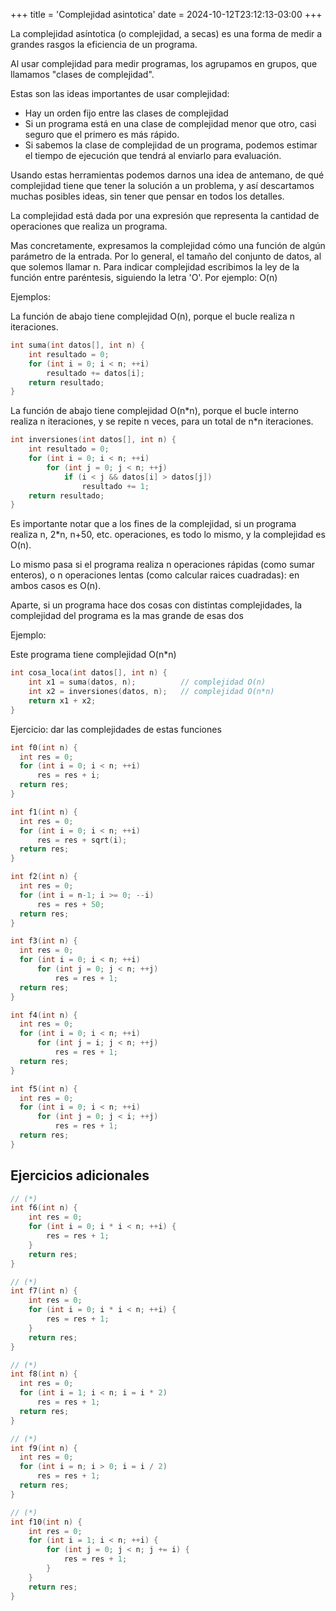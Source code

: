 +++
title = 'Complejidad asintotica'
date = 2024-10-12T23:12:13-03:00
+++

La complejidad asíntotica (o complejidad, a secas) es una forma de medir a grandes rasgos
la eficiencia de un programa.

Al usar complejidad para medir programas, los agrupamos en grupos, que llamamos "clases de
complejidad".

Estas son las ideas importantes de usar complejidad:

- Hay un orden fijo entre las clases de complejidad
- Si un programa está en una clase de complejidad menor que otro, casi seguro que el primero es más rápido.
- Si sabemos la clase de complejidad de un programa, podemos estimar el tiempo de ejecución que tendrá al enviarlo para evaluación.

Usando estas herramientas podemos darnos una idea de antemano, de qué complejidad
tiene que tener la solución a un problema, y así descartamos muchas posibles ideas,
sin tener que pensar en todos los detalles.

La complejidad está dada por una expresión que representa la cantidad de operaciones que realiza un programa.

Mas concretamente, expresamos la complejidad cómo una función de algún parámetro de la entrada. Por
lo general, el tamaño del conjunto de datos, al que solemos llamar n. Para indicar complejidad
escribimos la ley de la función entre paréntesis, siguiendo la letra 'O'. Por ejemplo: O(n)

Ejemplos:

La función de abajo tiene complejidad O(n), porque el bucle realiza n iteraciones.

```c++
int suma(int datos[], int n) {
    int resultado = 0;
    for (int i = 0; i < n; ++i)
        resultado += datos[i];
    return resultado;
}
```

La función de abajo tiene complejidad O(n\*n), porque el bucle interno realiza n
iteraciones, y se repite n veces, para un total de n\*n iteraciones.

```c++
int inversiones(int datos[], int n) {
    int resultado = 0;
    for (int i = 0; i < n; ++i)
        for (int j = 0; j < n; ++j)
            if (i < j && datos[i] > datos[j])
                resultado += 1;
    return resultado;
}
```

Es importante notar que a los fines de la complejidad, si un programa realiza n,
2\*n, n+50, etc. operaciones, es todo lo mismo, y la complejidad es O(n).

Lo mismo pasa si el programa realiza n operaciones rápidas (como sumar enteros),
o n operaciones lentas (como calcular raices cuadradas): en ambos casos es O(n).

Aparte, si un programa hace dos cosas con distintas complejidades, la complejidad
del programa es la mas grande de esas dos

Ejemplo:

Este programa tiene complejidad O(n\*n)

```c++
int cosa_loca(int datos[], int n) {
    int x1 = suma(datos, n);          // complejidad O(n)
    int x2 = inversiones(datos, n);   // complejidad O(n*n)
    return x1 + x2;
}
```

Ejercicio: dar las complejidades de estas funciones

```c++
int f0(int n) {
  int res = 0;
  for (int i = 0; i < n; ++i)
      res = res + i;
  return res;
}

int f1(int n) {
  int res = 0;
  for (int i = 0; i < n; ++i)
      res = res + sqrt(i);
  return res;
}

int f2(int n) {
  int res = 0;
  for (int i = n-1; i >= 0; --i)
      res = res + 50;
  return res;
}

int f3(int n) {
  int res = 0;
  for (int i = 0; i < n; ++i)
      for (int j = 0; j < n; ++j)
          res = res + 1;
  return res;
}

int f4(int n) {
  int res = 0;
  for (int i = 0; i < n; ++i)
      for (int j = i; j < n; ++j)
          res = res + 1;
  return res;
}

int f5(int n) {
  int res = 0;
  for (int i = 0; i < n; ++i)
      for (int j = 0; j < i; ++j)
          res = res + 1;
  return res;
}
```

## Ejercicios adicionales

```c++
// (*)
int f6(int n) {
	int res = 0;
	for (int i = 0; i * i < n; ++i) {
		res = res + 1;
	}
	return res;
}

// (*)
int f7(int n) {
	int res = 0;
	for (int i = 0; i * i < n; ++i) {
		res = res + 1;
	}
	return res;
}

// (*)
int f8(int n) {
  int res = 0;
  for (int i = 1; i < n; i = i * 2)
      res = res + 1;
  return res;
}

// (*)
int f9(int n) {
  int res = 0;
  for (int i = n; i > 0; i = i / 2)
      res = res + 1;
  return res;
}

// (*)
int f10(int n) {
	int res = 0;
	for (int i = 1; i < n; ++i) {
		for (int j = 0; j < n; j += i) {
			res = res + 1;
		}
	}
	return res;
}
```
